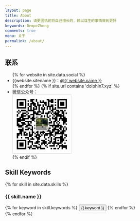 ```yaml
---
layout: page
title: About
description: 请更固执的将自己擅长的，赖以谋生的事情做到更好
keywords: DempeZheng
comments: true
menu: 关于
permalink: /about/
---
```



## 联系

<ul>
{% for website in site.data.social %}
<li>{{website.sitename }}：<a href="{{ website.url }}" target="_blank">@{{ website.name }}</a></li>
{% endfor %}
{% if site.url contains 'dolphin7.xyz' %}
<li>
微信公众号：<br />
<img style="height:192px;width:192px;border:1px solid lightgrey;" src="/images/qrcode.jpg" alt="dolphin07" />
</li>
{% endif %}
</ul>


## Skill Keywords

{% for skill in site.data.skills %}
### {{ skill.name }}
<div class="btn-inline">
{% for keyword in skill.keywords %}
<button class="btn btn-outline" type="button">{{ keyword }}</button>
{% endfor %}
</div>
{% endfor %}
